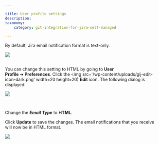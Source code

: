 ```yaml
---

title: User profile settings
description:
taxonomy:
    category: git-integration-for-jira-self-managed

---
```

By default, Jira email notification format is text-only.

![](https://bigbrassband.atlassian.net/wiki/download/thumbnails/1930398073/commit-email-view-text.png?version=1&modificationDate=1630642871399&cacheVersion=1&api=v2&width=589&height=256)
<br><br>

You can change this setting to HTML by going to **User Profile** ➜ **Preferences**. Click the <img src='/wp-content/uploads/gij-edit-icon-dark.png' width=20 height=20) **Edit** icon. The following dialog is displayed.

![](https://bigbrassband.atlassian.net/wiki/download/attachments/1930398073/gitserver-user-prefs-email-type-sel.png?version=1&modificationDate=1630642872097&cacheVersion=1&api=v2)

<br>

Change the _**Email Type**_ to **HTML**.

Click **Update** to save the changes. The email notifications that you receive will now be in HTML format.

![](https://bigbrassband.atlassian.net/wiki/download/attachments/1930398073/commit-email-view-html.png?version=1&modificationDate=1630642871866&cacheVersion=1&api=v2)

